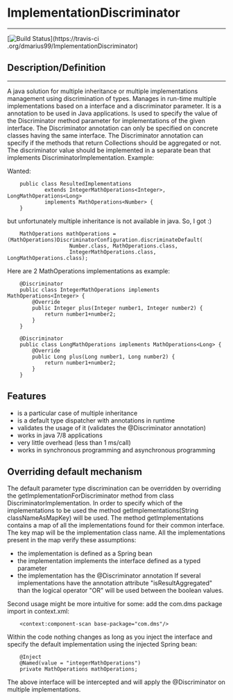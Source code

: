 # ImplementationDiscriminator
-------
[![Build Status](https://travis-ci.org/dmarius99/ImplementationDiscriminator.svg?branch=master)](https://travis-ci
.org/dmarius99/ImplementationDiscriminator)

## Description/Definition
-------
A java solution for multiple inheritance or multiple implementations management using discrimination of types.
Manages in run-time multiple implementations based on a interface and a discriminator parameter.
It is a annotation to be used in Java applications.
Is used to specify the value of the Discriminator method parameter for implementations of the given interface.
The Discriminator annotation can only be specified on concrete classes having the same interface.
The Discriminator annotation can specify if the methods that return Collections should be aggregated or not.
The discriminator value should be implemented in a separate bean that implements DiscriminatorImplementation.
Example:

Wanted:

		public class ResultedImplementations
				extends IntegerMathOperations<Integer>, LongMathOperations<Long>
				implements MathOperations<Number> {
		}

but unfortunately multiple inheritance is not available in java. So, I got :)

        MathOperations mathOperations = (MathOperations)DiscriminatorConfiguration.discriminateDefault(
                        Number.class, MathOperations.class,
                        IntegerMathOperations.class, LongMathOperations.class);

Here are 2 MathOperations implementations as example:

        @Discriminator
        public class IntegerMathOperations implements MathOperations<Integer> {
            @Override
            public Integer plus(Integer number1, Integer number2) {
                return number1+number2;
            }
        }

        @Discriminator
        public class LongMathOperations implements MathOperations<Long> {
            @Override
            public Long plus(Long number1, Long number2) {
                return number1+number2;
            }
        }

## Features

* is a particular case of multiple inheritance
* is a default type dispatcher with annotations in runtime
* validates the usage of it (validates the @Discriminator annotation)
* works in java 7/8 applications
* very little overhead (less than 1 ms/call)
* works in synchronous programming and asynchronous programming

## Overriding default mechanism

The default parameter type discrimination can be overridden by overriding the getImplementationForDiscriminator method
from class DiscriminatorImplementation.
In order to specify which of the implementations to be used the method
getImplementations(String classNameAsMapKey) will be used.
The method getImplementations contains a map of all the implementations found for their common interface.
The key map will be the implementation class name. All the implementations present in the map verify these assumptions:
 - the implementation is defined as a Spring bean
 - the implementation implements the interface defined as a typed parameter
 - the implementation has the @Discriminator annotation
If several implementations have the annotation attribute "isResultAggregated" than the logical operator "OR" will be
used between the boolean values.

Second usage might be more intuitive for some: add the com.dms package import in context.xml:

		<context:component-scan base-package="com.dms"/>

Within the code nothing changes as long as you inject the interface and specify the default implementation
using the injected Spring bean:

	    @Inject
	    @Named(value = "integerMathOperations")
    	private MathOperations mathOperations;

The above interface will be intercepted and will apply the @Discriminator on multiple implementations.

